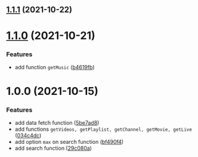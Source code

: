 ## [1.1.1](https://github.com/valmisson/ytubes/compare/v1.1.0...v1.1.1) (2021-10-22)



# [1.1.0](https://github.com/valmisson/ytubes/compare/v1.0.0...v1.1.0) (2021-10-21)


### Features

* add function `getMusic` ([b4619fb](https://github.com/valmisson/ytubes/commit/b4619fb306581b2fccb39c31af8d71aaa99bb49d))



# 1.0.0 (2021-10-15)


### Features

* add data fetch function ([5be7ad8](https://github.com/valmisson/ytubes/commit/5be7ad86e04fb0804db8fc902d604a29ad92b28e))
* add functions `getVideos, getPlaylist, getChannel, getMovie, getLive` ([034c4dc](https://github.com/valmisson/ytubes/commit/034c4dca57279cbdf4490589bcaa96f958c070e4))
* add option `max` on search function ([bf490f4](https://github.com/valmisson/ytubes/commit/bf490f4673ae44e3381da96a20fd4d60bea1391a))
* add search function ([29c080a](https://github.com/valmisson/ytubes/commit/29c080ad195c7bbb254d7efc990318d1fda81e74))



